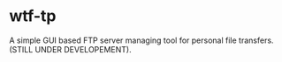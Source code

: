 # wtf-tp
A simple GUI based FTP server managing tool for personal file transfers. (STILL UNDER DEVELOPEMENT).
